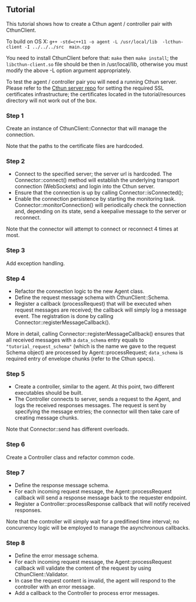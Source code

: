 ## Tutorial

This tutorial shows how to create a Cthun agent / controller pair with
CthunClient.

To build on OS X:
`g++ -std=c++11 -o agent -L /usr/local/lib  -lcthun-client -I ../../../src  main.cpp`

You need to install CthunClient before that: `make` then `make install`; the
`libcthun-client.so` file should be then in /usr/local/lib, otherwise you must
modify the above -L option argument appropriately.

To test the agent / controller pair you will need a running Cthun server.
Please refer to the [Cthun server repo](https://github.com/puppetlabs/cthun) for
setting the required SSL certificates infrastructure; the certificates located
in the tutorial/resources directory will not work out of the box.

### Step 1

Create an instance of CthunClient::Connector that will manage the connection.

Note that the paths to the certificate files are hardcoded.

### Step 2

 - Connect to the specified server; the server url is hardcoded.
 The Connector::connect() method will establish the underlying transport
 connection (WebSockets) and login into the Cthun server.
 - Ensure that the connection is up by calling Connector::isConnected();
 - Enable the connection persistence by starting the monitoring task.
 Connector::monitorConnection() will periodically check the connection and,
 depending on its state, send a keepalive message to the server or reconnect.

Note that the connector will attempt to connect or reconnect 4 times at most.

### Step 3

Add exception handling.

### Step 4

 - Refactor the connection logic to the new Agent class.
 - Define the request message schema with CthunClient::Schema.
 - Register a callback (processRequest) that will be executed when request
 messages are received; the callback will simply log a message event. The
 registration is done by calling Connector::registerMessageCallback().

More in detail, calling Connector::registerMessageCallback() ensures that all
received messages with a `data_schema` entry equals to `"tutorial_request_schema"`
(which is the name we gave to the request Schema object) are processed by
Agent::processRequest; `data_schema` is  required entry of envelope chunks
(refer to the Cthun specs).

### Step 5

 - Create a controller, similar to the agent. At this point, two different
 executables should be built.
 - The Controller connects to server, sends a request to the Agent, and logs the
 received responses messages. The request is sent by specifying the message
 entries; the connector will then take care of creating message chunks.

Note that Connector::send has different overloads.

### Step 6

Create a Controller class and refactor common code.

### Step 7

 - Define the response message schema.
 - For each incoming request message, the Agent::processRequest callback will
 send a response message back to the requester endpoint.
 - Register a Controller::processResponse callback that will notify received
 responses.

 Note that the controller will simply wait for a predifined time interval; no
 concurrency logic will be employed to manage the asynchronous callbacks.

### Step 8

 - Define the error message schema.
 - For each incoming request message, the Agent::processRequest callback will
 validate the content of the request by using CthunClient::Validator.
 - In case the request content is invalid, the agent will respond to the
 controller with an error message.
 - Add a callback to the Controller to process error messages.
